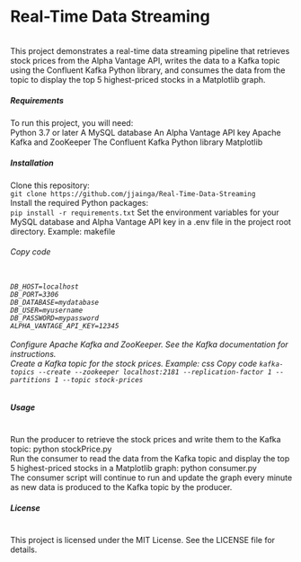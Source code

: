 <h1>Real-Time Data Streaming</h1>
<br>
This project demonstrates a real-time data streaming pipeline that retrieves stock prices from the Alpha Vantage API, writes the data to a Kafka topic using the Confluent Kafka Python library, and consumes the data from the topic to display the top 5 highest-priced stocks in a Matplotlib graph.
<br>
<h5>Requirements</h5>
To run this project, you will need:
<br>
Python 3.7 or later
A MySQL database
An Alpha Vantage API key
Apache Kafka and ZooKeeper
The Confluent Kafka Python library
Matplotlib
<br>
<h5>Installation</h5>
Clone this repository: 
<br>
<code>git clone https://github.com/jjainga/Real-Time-Data-Streaming</code>
<br>
Install the required Python packages: 
<br>
<code>pip install -r requirements.txt</code>
Set the environment variables for your MySQL database and Alpha Vantage API key in a .env file in the project root directory. Example:
makefile
<br>
<h6>Copy code<h6>
<code>
DB_HOST=localhost
DB_PORT=3306
DB_DATABASE=mydatabase
DB_USER=myusername
DB_PASSWORD=mypassword
ALPHA_VANTAGE_API_KEY=12345
</code>
<br>
Configure Apache Kafka and ZooKeeper. See the Kafka documentation for instructions.
<br>
Create a Kafka topic for the stock prices. Example:
css
Copy code
<code>kafka-topics --create --zookeeper localhost:2181 --replication-factor 1 --partitions 1 --topic stock-prices</code>
<br>
<h5>Usage</h5>
<br>
Run the producer to retrieve the stock prices and write them to the Kafka topic: python stockPrice.py
<br>
Run the consumer to read the data from the Kafka topic and display the top 5 highest-priced stocks in a Matplotlib graph: python consumer.py
<br>
The consumer script will continue to run and update the graph every minute as new data is produced to the Kafka topic by the producer.
<br>
<h5>License</h5>
<br>
This project is licensed under the MIT License. See the LICENSE file for details.